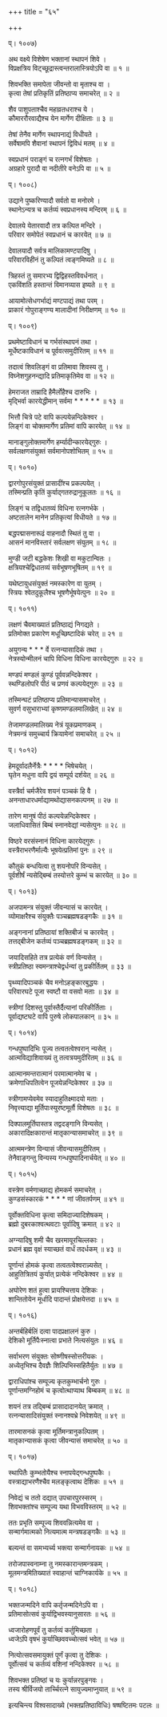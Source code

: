 +++
title = "६५"

+++
  
  
  
प्। १००७)  
  
अथ वक्ष्ये विशेषेण भक्तानां स्थापनं शिवे ।  
विप्रक्षत्रिय विट्च्छूद्रास्त्वन्तरालास्त्रियोऽपि वा ॥ १ ॥  
  
शिवभक्ति समापेता जीवन्तो वा मृताश्च वा ।  
कृत्वा तेषां प्रतिकृतिं प्रतिष्ठाप्य समाचरेत् ॥ २ ॥  
  
शैव पाशुपताश्चैव महाव्रतधराश्च ये ।  
कौमाररौरवाद्यैश्च येन मार्गेण दीक्षिताः ॥ ३ ॥  
  
तेषां तेनैव मार्गेण स्थापनाद्यं विधीयते ।  
सर्वेषामपि शैवानां स्थापनं द्विविधं मतम् ॥ ४ ॥  
  
स्वप्रधानं पराङ्गं च रत्नगर्भं विशेषतः ।  
अग्रहारे पुरादौ वा नदीतीरे वनेऽपि वा ॥ ५ ॥  
  
प्। १००८)  
  
उद्याने पुष्करिण्यादौ सर्वतो वा मनोरमे ।  
स्थानेऽन्यत्र च कर्तव्यं स्वप्रधानस्य मन्दिरम् ॥ ६ ॥  
  
देवालये येतारवादौ तत्र कल्पित मन्दिरे ।  
परिवार समोपेतं स्वप्रधानं च कारयेत् ॥ ७ ॥  
  
देवालयादौ सर्वत्र मालिकामण्टपादिषु ।  
परिवारविहीनं तु कल्पितं त्वङ्गमिष्यते ॥ ८ ॥  
  
त्रिहस्तं तु समारभ्य द्विद्विहस्तविवर्धनात् ।  
एकविंशति हस्तान्तं विमानव्यास इष्यते ॥ ९ ॥  
  
आयामोत्सेधगर्भाद्यं मण्टपाद्यं तथा परम् ।  
प्राकारं गोपुराङ्गण्य मालादीनां निरीक्षणम् ॥ १० ॥  
  
प्। १००९)  
  
प्रथमेष्टाविधानं च गर्भसंस्थापनं तथा ।  
मूर्धेष्टकाविधानं च पूर्ववत्समुदीरितम् ॥ ११ ॥  
  
तदात्वं शिवलिङ्गं वा प्रतिमावा शिवस्य तु ।  
विघ्नेशगुहनन्द्यादि प्रतिमाकृतिमेव वा ॥ १२ ॥  
  
हेमराजत ताम्रादि हैमैर्लोहैश्च दारुभिः ।  
मृद्भिर्वा कारयेद्धीमान् सर्वमा * * * * * ॥ १३ ॥  
  
भित्तौ चित्रे पटे वापि कल्पयेन्नन्दिकेश्वर ।  
लिङ्गं वा चोक्तमार्गेण प्रतिमां वापि कारयेत् ॥ १४ ॥  
  
मानाङ्गुलोक्तमार्गेण हर्म्यादीन्कारयेद्गुरुः ।  
सर्वलक्षणसंयुक्तं सर्वमानोपशोभितम् ॥ १५ ॥  
  
प्। १०१०)  
  
द्वारगोपुरसंयुक्तं प्रासादींश्च प्रकल्पयेत् ।  
तस्मिन्प्रति कृतिं कुर्याद्गतरुद्रानुकूलतः ॥ १६ ॥  
  
लिङ्गं च तद्विधातव्यं विधिना रत्नगर्भके ।  
अष्टतालेन मानेन प्रतिकृत्यां विधीयते ॥ १७ ॥  
  
बद्धपद्मासनारूढं वाहनादौ स्थितं तु वा ।  
आसनं मानविस्तारं सर्वलक्षण संयुतम् ॥ १८ ॥  
  
मुण्डी जटी बद्धकेशः शिखी वा मकुटान्वितः ।  
क्षत्रियश्चेद्विधातव्यं सर्वभूषणभूषितम् ॥ १९ ॥  
  
यथेष्टायुधसंयुक्तं नमस्कारेण वा युतम् ।  
स्त्रियः श्वेतदुकूलैश्च भूषणैर्भूषयेत्पुनः ॥ २० ॥  
  
प्। १०११)  
  
लक्षणं चैवमाख्यातं प्रतिष्ठाद्यं निगद्यते ।  
प्रतिमोक्त प्रकारेण मधूच्छिष्टादिकं चरेत् ॥ २१ ॥  
  
अयुगन्य * * * र्वे रत्नन्यासादिकं तथा ।  
नेत्रस्योन्मीलनं चापि विधिना विधिना कारयेद्गुरुः ॥ २२ ॥  
  
मण्डपं मण्डलं कुण्डं पूर्ववन्नन्दिकेश्वर ।  
स्थण्डिलोपरि पीठं च प्रणवं कल्पयेद्गुरुः ॥ २३ ॥  
  
तस्मिन्घटं प्रतिष्ठाप्य प्रतिमान्यासमाचरेत् ।  
सुवर्ण वसुभाराभ्यां कृष्णमण्डलमालिखेत् ॥ २४ ॥  
  
तेजामण्डलमालिख्य नेत्रं यूकप्रमाणकम् ।  
नेत्रमन्त्रं समुच्चार्य क्रियामेनां समाचरेत् ॥ २५ ॥  
  
प्। १०१२)  
  
हेमदूर्वादलैर्नेत्रैः * * * * भिषेचयेत् ।  
घृतेन मधुना वापि द्वयं सम्पूर्य दर्शयेत् ॥ २६ ॥  
  
वस्त्रैर्वा चर्मजैरेव शयनं पञ्चकं हि वै ।  
अनन्ताधारधर्माद्यामथोद्यासनकल्पनम् ॥ २७ ॥  
  
तारेण मानुषं पीठं कल्पयेन्नन्दिकेश्वर ।  
जलाधिवासितं बिम्बं स्नानवेद्यां न्यसेत्पुनः ॥ २८ ॥  
  
विष्ठरे वरसंस्नानं विधिना कारयेद्गुरुः ।  
वस्त्रैराभरणैर्माल्यैः भूषयेत्प्रतिमां पुनः ॥ २९ ॥  
  
कौतुकं बन्धयित्वा तु शयनोपरि विन्यसेत् ।  
पूर्वशीर्षं न्यसेद्बिम्बं तस्योत्तरे कुम्भं च कारयेत् ॥ ३० ॥  
  
प्। १०१३)  
  
अजपामन्त्र संयुक्तं जीवन्यासं च कारयेत् ।  
व्योमाक्षरैश्च संयुक्तैः पञ्चब्रह्मषडङ्गकैः ॥ ३१ ॥  
  
अङ्गनानां प्रतिष्ठायां शक्तिबीजं च कारयेत् ।  
तत्तद्बीजेन कर्तव्यं पञ्चब्रह्मषडङ्गकम् ॥ ३२ ॥  
  
जयादिसहिते तत्र प्रत्येकं वर्ण विन्यसेत् ।  
स्त्रीप्रतिष्ठा स्वमन्त्राश्चेद्वर्धन्यां तु प्रकीर्तितम् ॥ ३३ ॥  
  
पृथ्व्यादिपञ्चकं चैव मनोऽहङ्कारबुद्धयः ।  
परिवारघटे पूजा स्वष्टौ वा वसवो मताः ॥ ३४ ॥  
  
स्त्रीणां दिशस्तु पूर्वास्तैर्दैत्यानां परिकीर्तिताः ।  
पूर्वाद्यष्टघटे वापि पुरुषे लोकपालकान् ॥ ३५ ॥  
  
प्। १०१४)  
  
गन्धपुष्पादिभिः पूज्य तत्वतत्वेश्वरान् न्यसेत् ।  
आत्मविद्याशिवाख्यं तु तत्वत्रयमुदीरितम् ॥ ३६ ॥  
  
आत्मानमन्तरात्मानं परमात्मानमेव च ।  
क्रमेणाधिपतित्वेन पूजयेन्नन्दिकेश्वर ॥ ३७ ॥  
  
स्त्रीणामप्येवमेव स्यादाहुतिक्ष्मादयो मताः ।  
निवृत्त्याद्या मूर्तिपाःस्युरष्टमूर्तौ विशेषतः ॥ ३८ ॥  
  
दिक्पालमूर्तिपास्तत्र तद्वदङ्गानि विन्यसेत् ।  
अकारादिक्षकारान्तं मातृकान्यासमाचरेत् ॥ ३९ ॥  
  
आत्ममन्त्रेण विन्यासं जीवन्यासमुदीरितम् ।  
तेनैवाङ्गन्तु विन्यस्य गन्धपुष्पादिनार्चयेत् ॥ ४० ॥  
  
प्। १०१५)  
  
वस्त्रेण वर्मणाच्छाद्य होमकर्म समाचरेत् ।  
कुण्डसंस्कारकं * * * * णां जीवतर्पणम् ॥ ४१ ॥  
  
पूर्वोक्तविधिना कृत्वा समिदाज्यादिशेषकम् ।  
ब्रह्मो दुबरकाश्वत्थवटाः पूर्वादिषु क्रमात् ॥ ४२ ॥  
  
अग्न्यादिषु शमी चैव खरमायूरचिल्लकाः ।  
प्रधानं ब्रह्म वृक्षं स्याच्छतं वार्धं तदर्धकम् ॥ ४३ ॥  
  
पूर्णान्तं होमकं कृत्वा तत्वतत्वेश्वरान्न्यसेत् ।  
आहुतित्रितयं कुर्यात् प्रत्येकं नन्दिकेश्वर ॥ ४४ ॥  
  
अघोरेण शतं हुत्वा प्रायश्चित्ताय देशिकः ।  
शान्तितोयेन मूर्धादि पादान्तं प्रोक्षयेत्तदा ॥ ४५ ॥  
  
प्। १०१६)  
  
अन्तर्बहिर्बलिं दत्वा पादप्रक्षालनं कुरु ।  
देशिको मूर्तिपैःस्नात्वा प्रभाते नित्यसंयुतः ॥ ४६ ॥  
  
सर्वाभरण संयुक्तः सोष्णीषस्सोत्तरीयकः ।  
अध्येतृभिश्च दैवज्ञैः शिल्पिभिस्सहितैर्युतः ॥ ४७ ॥  
  
द्वाराधिपांश्च सम्पूज्य कृतकुम्भार्चनो गुरुः ।  
पूर्णान्तमग्निहोमं च कृत्वोत्थाप्याथ बिम्बकम् ॥ ४८ ॥  
  
शयनं तत्र तद्बिम्बं प्रासादादानयेत् क्रमात् ।  
रत्नन्यासादिसंयुक्तं स्नानश्वभ्रे निवेशयेत् ॥ ४९ ॥  
  
तारमासनकं कृत्वा मूर्तिमन्त्रानुकल्पितम् ।  
मातृकान्यासकं कृत्वा जीवन्यासं समाचरेत् ॥ ५० ॥  
  
प्। १०१७)  
  
स्थापितैः कुम्भतोयैश्च स्नापयेद्गन्धपुष्पकैः ।  
वस्त्राद्याभरणैश्चैव मलङ्कृत्वाथ देशिकः ॥ ५१ ॥  
  
निवेद्यं च ततो दद्यात् उपचारपुरस्सरम् ।  
शिवभक्तांश्च सम्पूज्य यथा विभवविस्तरम् ॥ ५२ ॥  
  
ततः प्रभृति सम्पूज्य शिववन्नित्यमेव वा ।  
सन्मार्गमात्मको नित्यमात्म मन्त्रषडङ्गकैः ॥ ५३ ॥  
  
बल्यन्तं वा समभ्यर्च्य भक्त्या सन्मार्गनायकः ॥ ५४ ॥  
  
तरोजपास्वनाम्ना तु नमस्कारान्तमन्त्रकम् ।  
मूलमन्त्रमितिख्यातं स्वाहान्तं चाग्निकार्यके ॥ ५५ ॥  
  
प्। १०१८)  
  
भक्तजन्मदिने वापि कर्तृजन्मदिनेऽपि वा ।  
प्रतिमासोत्सवं कुर्याद्विभवस्यानुसारतः ॥ ५६ ॥  
  
ध्वजारोहणपूर्वं तु कर्तव्यं कर्तुमिच्छता ।  
ध्वजेऽपि वृषभं कुर्याच्छिववच्चोत्सवं भवेत् ॥ ५७ ॥  
  
नित्योत्सवसमायुक्तं पूर्णं कृत्वा तु देशिकः ।  
पूर्वोत्सवं च कर्तव्यं वशिनां नन्दिकेश्वर ॥ ५८ ॥  
  
शिवभक्त प्रतिष्ठां च यः कुर्यान्नरपुङ्गवः ।  
तस्य श्रीर्विजयो तार्च्चिरत्ने सायुज्यमाप्नुयात् ॥ ५९ ॥  
  
इत्यचिन्त्य विश्वसादाख्ये (भक्तप्रतिष्ठाविधिः) षष्षष्टितमः पटलः ॥  
